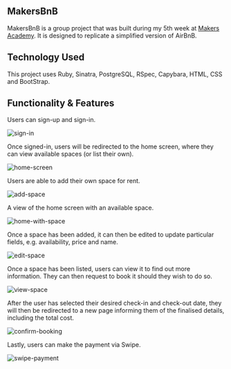 ## MakersBnB

MakersBnB is a group project that was built during my 5th week at [Makers Academy](http://www.makersacademy.com/career-support/). It is designed to replicate a simplified version of AirBnB.

## Technology Used

This project uses Ruby, Sinatra, PostgreSQL, RSpec, Capybara, HTML, CSS and BootStrap.

## Functionality & Features

Users can sign-up and sign-in.

![sign-in](http://i.imgur.com/J3810fp.jpg "Sign In Page")

Once signed-in, users will be redirected to the home screen, where they can view available spaces (or list their own).

![home-screen](http://i.imgur.com/uZfMGem.jpg "Home Screen")

Users are able to add their own space for rent.

![add-space](http://i.imgur.com/0ABYjXT.jpg "Add Space")

A view of the home screen with an available space.

![home-with-space](http://i.imgur.com/uvzdjWa.jpg "Home Screen with Space")

Once a space has been added, it can then be edited to update particular fields, e.g. availability, price and name.

![edit-space](http://i.imgur.com/MTK1Q1h.jpg "Edit Space")

Once a space has been listed, users can view it to find out more information. They can then request to book it should they wish to do so.

![view-space](http://i.imgur.com/bFrHOOb.jpg "View Space")

After the user has selected their desired check-in and check-out date, they will then be redirected to a new page informing them of the finalised details, including the total cost.

![confirm-booking](blob:http://imgur.com/c6674155-b268-47ac-8020-fb1363482468 "Confirm Booking")

Lastly, users can make the payment via Swipe.

![swipe-payment](blob:http://imgur.com/166f3a35-c31c-4c56-9711-4794d54b576a "Swipe Payment")

